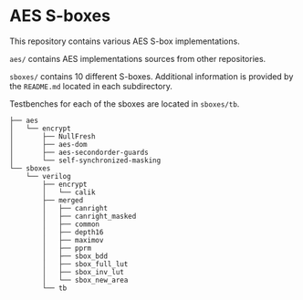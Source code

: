 # AES S-boxes

This repository contains various AES S-box implementations.

`aes/` contains AES implementations sources from other repositories.

`sboxes/` contains 10 different S-boxes. Additional information is provided by the `README.md` located in each subdirectory.

Testbenches for each of the sboxes are located in `sboxes/tb`.

```
├── aes
│   └── encrypt
│       ├── NullFresh
│       ├── aes-dom
│       ├── aes-secondorder-guards
│       └── self-synchronized-masking
└── sboxes
    └── verilog
        ├── encrypt
        │   └── calik
        ├── merged
        │   ├── canright
        │   ├── canright_masked
        │   ├── common
        │   ├── depth16
        │   ├── maximov
        │   ├── pprm
        │   ├── sbox_bdd
        │   ├── sbox_full_lut
        │   ├── sbox_inv_lut
        │   └── sbox_new_area
        └── tb
```